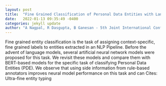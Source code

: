 ```yaml
---
layout: post
title:  "Fine Grained Classification of Personal Data Entities with Language Models"
date:   2022-01-13 09:35:49 -0400
categories: jekyll update
author: "A Nagpal, R Dasgupta, B Ganesan - 5th Joint International Conference on Data , 2022"
---
```

Fine grained entity classification is the task of assigning context-specific, fine grained labels to entities extracted in an NLP Pipeline. Before the advent of language models, several artificial neural network models were proposed for this task. We revisit these models and compare them with BERT-based models for the specific task of classifying Personal Data Entities (PDE). We observe that using side information from rule-based annotators improves neural model performance on this task and can Cites: Ultra-fine entity typing